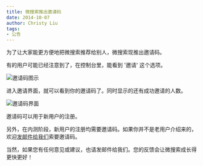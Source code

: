 ```yaml
---
title: 微搜索推出邀请码
date: 2014-10-07
author: Christy Liu
tags:
- 公告
---
```


为了让大家能更方便地把微搜索推荐给别人，微搜索现推出邀请码。

有的用户可能已经注意到了，在控制台里，能看到 '邀请' 这个选项。

![邀请码图示](inviting-1.png)

进入邀请界面，就可以看到你的邀请码了。同时显示的还有成功邀请的人数。

![邀请码界面](inviting-2.png)

邀请码可以用于新用户的注册。

另外，在内测阶段，新用户的注册均需要邀请码。如果你并不是老用户介绍来的，欢迎[发邮件给我们](mailto:support@tinysou.com)索要邀请码。

当然，如果您有任何意见或建议，也请发邮件给我们。您的反馈会让微搜索成长得更快更好！
